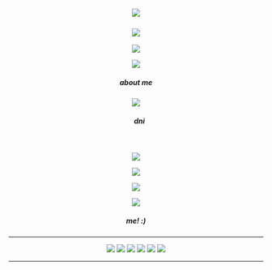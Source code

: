 <h3 align="center">
<img src="https://files.catbox.moe/7ow3d2.png"/>
    </h3>
    <h3 align="center">
<img src="https://komarev.com/ghpvc/?username=endearr&label=hii!&color=9B3834"/>
    </h3>
<p align="center">
<img src="https://files.catbox.moe/wimxog.gif"/>
    </p>
    <p align="center">
<img src="https://files.catbox.moe/0sq1gr.gif"
</p>

<h5 align="center">
    about me
</h5>

<p align="center">
</p>
<p align="center">
<img src="https://files.catbox.moe/vb7whv.png"/>
</p>

<h5 align="center">
‎ ‎‎ ‎ ‎  dni
</h5>


‎ ‎‎ ‎ ‎ 
</h5>
<p align="center">
<img src="https://files.catbox.moe/lpf8kk.jpg"/>
</p>

<div align="center">
    
[![](https://files.catbox.moe/9564qt.gif)](https://x.com/nenemadamlady/status/1809963349397917709)

<p align="center">
<img src="https://files.catbox.moe/gnrpx2.png"/>
</p>
    

</p>




<p align="center">
<img src="https://files.catbox.moe/ecmow5.png"/> 
</p>

<h5 align="center"/>
me! :)
</h5>

***

<p align="center">
<img src="https://64.media.tumblr.com/b3e57fc129aab192837e1be2288732a7/16fed5257cbfde37-93/s100x200/3bd634e1795e167794427e6ab58e7a8388a7147e.gifv"/> <img src="https://github.com/aesvic/aesvic/assets/144497121/28a10243-db1a-47af-81c0-a5cccc783cbd"/> <img src="https://files.catbox.moe/87egys.png"/> <img src="https://files.catbox.moe/jtmcey.png"/> <img src="https://files.catbox.moe/ijntco.gif"/> <img src="https://files.catbox.moe/kyr0xj.png"/>

***








